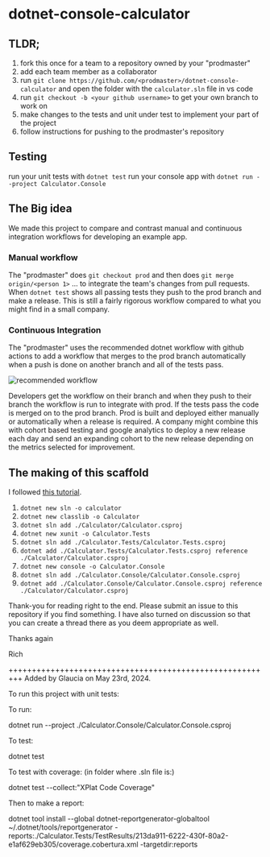# dotnet-console-calculator

## TLDR;

1. fork this once for a team to a repository owned by your "prodmaster"
1. add each team member as a collaborator
1. run `git clone https://github.com/<prodmaster>/dotnet-console-calculator` and open the folder with the `calculator.sln` file in vs code
1. run `git checkout -b <your github username>` to get your own branch to work on
1. make changes to the tests and unit under test to implement your part of the project
1. follow instructions for pushing to the prodmaster's repository

## Testing

run your unit tests with `dotnet test`
run your console app with `dotnet run --project Calculator.Console`

## The Big idea

We made this project to compare and contrast manual and continuous integration workflows for developing an example app. 

### Manual workflow

The "prodmaster" does `git checkout prod` and then does `git merge origin/<person 1>` ... to integrate the team's changes from pull requests. When `dotnet test` shows all passing tests they push to the prod branch and make a release. This is still a fairly rigorous workflow compared to what you might find in a small company.

### Continuous Integration

The "prodmaster" uses the recommended dotnet workflow with github actions to add a workflow that merges to the prod branch automatically when a push is done on another branch and all of the tests pass.  

![recommended workflow](/READMEImages/RecommendedWorkflows.PNG)

Developers get the workflow on their branch and when they push to their branch the workflow is run to integrate with prod. If the tests pass the code is merged on to the prod branch. Prod is built and deployed either manually or automatically when a release is required. A company might combine this with cohort based testing and google analytics to deploy a new release each day and send an expanding cohort to the new release depending on the metrics selected for improvement.

## The making of this scaffold

I followed [this tutorial](https://learn.microsoft.com/en-us/dotnet/core/testing/unit-testing-with-dotnet-test).

1. `dotnet new sln -o calculator`
1. `dotnet new classlib -o Calculator`
1. `dotnet sln add ./Calculator/Calculator.csproj`
1. `dotnet new xunit -o Calculator.Tests`
1. `dotnet sln add ./Calculator.Tests/Calculator.Tests.csproj`
1. `dotnet add ./Calculator.Tests/Calculator.Tests.csproj reference ./Calculator/Calculator.csproj`
1. `dotnet new console -o Calculator.Console`
1. `dotnet sln add ./Calculator.Console/Calculator.Console.csproj`
1. `dotnet add ./Calculator.Console/Calculator.Console.csproj reference ./Calculator/Calculator.csproj`

Thank-you for reading right to the end. Please submit an issue to this repository if you find something. I have also turned on discussion so that you can create a thread there as you deem appropriate as well.

Thanks again

Rich


+++++++++++++++++++++++++++++++++++++++++++++++++++++++++
Added by Glaucia on May 23rd, 2024. 

To run this project with unit tests:

To run:

dotnet run --project ./Calculator.Console/Calculator.Console.csproj

To test:

dotnet test

To test with coverage:  (in folder where .sln file is:)

dotnet test --collect:"XPlat Code Coverage"

Then to make a report:

dotnet tool install --global dotnet-reportgenerator-globaltool
~/.dotnet/tools/reportgenerator -reports:./Calculator.Tests/TestResults/213da911-6222-430f-80a2-e1af629eb305/coverage.cobertura.xml -targetdir:reports